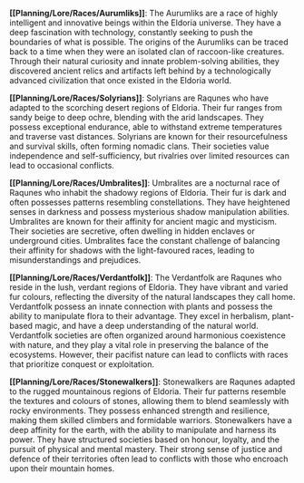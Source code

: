 **[[Planning/Lore/Races/Aurumliks]]**: 
The Aurumliks are a race of highly intelligent and innovative beings within the Eldoria universe. They have a deep fascination with technology, constantly seeking to push the boundaries of what is possible. The origins of the Aurumliks can be traced back to a time when they were an isolated clan of raccoon-like creatures. Through their natural curiosity and innate problem-solving abilities, they discovered ancient relics and artifacts left behind by a technologically advanced civilization that once existed in the Eldoria world.

**[[Planning/Lore/Races/Solyrians]]**: 
Solyrians are Raqunes who have adapted to the scorching desert regions of Eldoria. Their fur ranges from sandy beige to deep ochre, blending with the arid landscapes. They possess exceptional endurance, able to withstand extreme temperatures and traverse vast distances. Solyrians are known for their resourcefulness and survival skills, often forming nomadic clans. Their societies value independence and self-sufficiency, but rivalries over limited resources can lead to occasional conflicts.

**[[Planning/Lore/Races/Umbralites]]**: 
Umbralites are a nocturnal race of Raqunes who inhabit the shadowy regions of Eldoria. Their fur is dark and often possesses patterns resembling constellations. They have heightened senses in darkness and possess mysterious shadow manipulation abilities. Umbralites are known for their affinity for ancient magic and mysticism. Their societies are secretive, often dwelling in hidden enclaves or underground cities. Umbralites face the constant challenge of balancing their affinity for shadows with the light-favoured races, leading to misunderstandings and prejudices.

**[[Planning/Lore/Races/Verdantfolk]]**: 
The Verdantfolk are Raqunes who reside in the lush, verdant regions of Eldoria. They have vibrant and varied fur colours, reflecting the diversity of the natural landscapes they call home. Verdantfolk possess an innate connection with plants and possess the ability to manipulate flora to their advantage. They excel in herbalism, plant-based magic, and have a deep understanding of the natural world. Verdantfolk societies are often organized around harmonious coexistence with nature, and they play a vital role in preserving the balance of the ecosystems. However, their pacifist nature can lead to conflicts with races that prioritize conquest or exploitation.

**[[Planning/Lore/Races/Stonewalkers]]**: 
Stonewalkers are Raqunes adapted to the rugged mountainous regions of Eldoria. Their fur patterns resemble the textures and colours of stones, allowing them to blend seamlessly with rocky environments. They possess enhanced strength and resilience, making them skilled climbers and formidable warriors. Stonewalkers have a deep affinity for the earth, with the ability to manipulate and harness its power. They have structured societies based on honour, loyalty, and the pursuit of physical and mental mastery. Their strong sense of justice and defence of their territories often lead to conflicts with those who encroach upon their mountain homes.